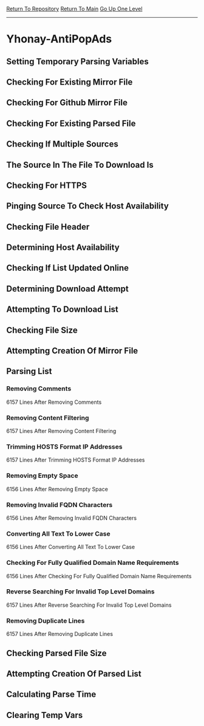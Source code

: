 [Return To Repository](https://github.com/deathbybandaid/piholeparser/)
[Return To Main](https://github.com/deathbybandaid/piholeparser/blob/master/RecentRunLogs/Mainlog.md)
[Go Up One Level](https://github.com/deathbybandaid/piholeparser/blob/master/RecentRunLogs/TopLevelScripts/30-Processing-External-Blacklists.md)
____________________________________
# Yhonay-AntiPopAds
## Setting Temporary Parsing Variables
## Checking For Existing Mirror File
## Checking For Github Mirror File
## Checking For Existing Parsed File
## Checking If Multiple Sources
## The Source In The File To Download Is
## Checking For HTTPS
## Pinging Source To Check Host Availability
## Checking File Header
## Determining Host Availability
## Checking If List Updated Online
## Determining Download Attempt
## Attempting To Download List
## Checking File Size
## Attempting Creation Of Mirror File
## Parsing List
### Removing Comments
6157 Lines After Removing Comments
### Removing Content Filtering
6157 Lines After Removing Content Filtering
### Trimming HOSTS Format IP Addresses
6157 Lines After Trimming HOSTS Format IP Addresses
### Removing Empty Space
6156 Lines After Removing Empty Space
### Removing Invalid FQDN Characters
6156 Lines After Removing Invalid FQDN Characters
### Converting All Text To Lower Case
6156 Lines After Converting All Text To Lower Case
### Checking For Fully Qualified Domain Name Requirements
6156 Lines After Checking For Fully Qualified Domain Name Requirements
### Reverse Searching For Invalid Top Level Domains
6157 Lines After Reverse Searching For Invalid Top Level Domains
### Removing Duplicate Lines
6157 Lines After Removing Duplicate Lines
## Checking Parsed File Size
## Attempting Creation Of Parsed List
## Calculating Parse Time
## Clearing Temp Vars

